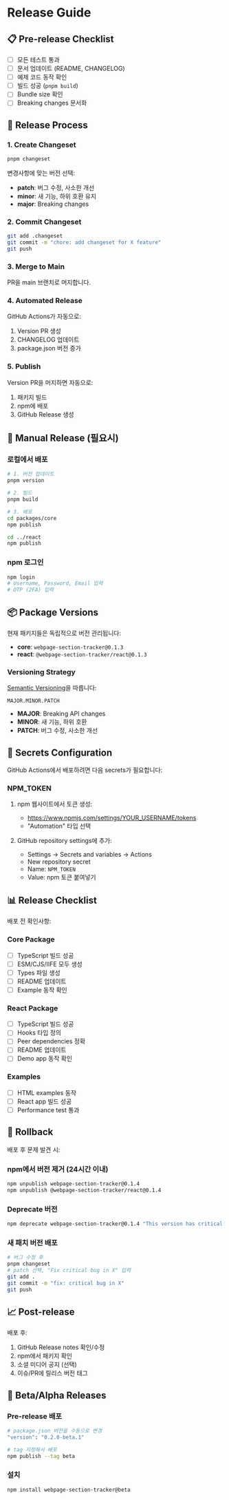 # Release Guide

## 📋 Pre-release Checklist

- [ ] 모든 테스트 통과
- [ ] 문서 업데이트 (README, CHANGELOG)
- [ ] 예제 코드 동작 확인
- [ ] 빌드 성공 (`pnpm build`)
- [ ] Bundle size 확인
- [ ] Breaking changes 문서화

## 🚀 Release Process

### 1. Create Changeset

```bash
pnpm changeset
```

변경사항에 맞는 버전 선택:
- **patch**: 버그 수정, 사소한 개선
- **minor**: 새 기능, 하위 호환 유지
- **major**: Breaking changes

### 2. Commit Changeset

```bash
git add .changeset
git commit -m "chore: add changeset for X feature"
git push
```

### 3. Merge to Main

PR을 main 브랜치로 머지합니다.

### 4. Automated Release

GitHub Actions가 자동으로:
1. Version PR 생성
2. CHANGELOG 업데이트
3. package.json 버전 증가

### 5. Publish

Version PR을 머지하면 자동으로:
1. 패키지 빌드
2. npm에 배포
3. GitHub Release 생성

## 🔧 Manual Release (필요시)

### 로컬에서 배포

```bash
# 1. 버전 업데이트
pnpm version

# 2. 빌드
pnpm build

# 3. 배포
cd packages/core
npm publish

cd ../react
npm publish
```

### npm 로그인

```bash
npm login
# Username, Password, Email 입력
# OTP (2FA) 입력
```

## 📦 Package Versions

현재 패키지들은 독립적으로 버전 관리됩니다:

- **core**: `webpage-section-tracker@0.1.3`
- **react**: `@webpage-section-tracker/react@0.1.3`

### Versioning Strategy

[Semantic Versioning](https://semver.org/)을 따릅니다:

```
MAJOR.MINOR.PATCH
```

- **MAJOR**: Breaking API changes
- **MINOR**: 새 기능, 하위 호환
- **PATCH**: 버그 수정, 사소한 개선

## 🔐 Secrets Configuration

GitHub Actions에서 배포하려면 다음 secrets가 필요합니다:

### NPM_TOKEN

1. npm 웹사이트에서 토큰 생성:
   - https://www.npmjs.com/settings/YOUR_USERNAME/tokens
   - "Automation" 타입 선택

2. GitHub repository settings에 추가:
   - Settings → Secrets and variables → Actions
   - New repository secret
   - Name: `NPM_TOKEN`
   - Value: npm 토큰 붙여넣기

## 📊 Release Checklist

배포 전 확인사항:

### Core Package
- [ ] TypeScript 빌드 성공
- [ ] ESM/CJS/IIFE 모두 생성
- [ ] Types 파일 생성
- [ ] README 업데이트
- [ ] Example 동작 확인

### React Package  
- [ ] TypeScript 빌드 성공
- [ ] Hooks 타입 정의
- [ ] Peer dependencies 정확
- [ ] README 업데이트
- [ ] Demo app 동작 확인

### Examples
- [ ] HTML examples 동작
- [ ] React app 빌드 성공
- [ ] Performance test 통과

## 🐛 Rollback

배포 후 문제 발견 시:

### npm에서 버전 제거 (24시간 이내)

```bash
npm unpublish webpage-section-tracker@0.1.4
npm unpublish @webpage-section-tracker/react@0.1.4
```

### Deprecate 버전

```bash
npm deprecate webpage-section-tracker@0.1.4 "This version has critical bugs"
```

### 새 패치 버전 배포

```bash
# 버그 수정 후
pnpm changeset
# patch 선택, "Fix critical bug in X" 입력
git add .
git commit -m "fix: critical bug in X"
git push
```

## 📈 Post-release

배포 후:
1. GitHub Release notes 확인/수정
2. npm에서 패키지 확인
3. 소셜 미디어 공지 (선택)
4. 이슈/PR에 릴리스 버전 태그

## 🎯 Beta/Alpha Releases

### Pre-release 배포

```bash
# package.json 버전을 수동으로 변경
"version": "0.2.0-beta.1"

# tag 지정해서 배포
npm publish --tag beta
```

### 설치

```bash
npm install webpage-section-tracker@beta
```

